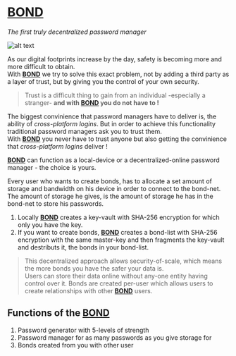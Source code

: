 # [**BOND**](https://github.com/keybraker/BOND) 

*The first truly decentralized password manager*<br>

![alt text](https://raw.githubusercontent.com/keybraker/BOND/master/bond_logo.png?token=AWX2isioh_GAiYofOfCHyJn6SayI3WS0ks5cYkllwA%3D%3D)

As our digital footprints increase by the day, safety is becoming more and more difficult to obtain.<br>
With [**BOND**](https://github.com/keybraker/BOND) we try to solve this exact problem, not by adding a third party as a layer of trust, but by giving you the control of  your own security.

>Trust is a difficult thing to gain from an individual -especially a stranger- **and with [**BOND**](https://github.com/keybraker/BOND) you do not have to !**

The biggest convinience that password managers have to deliver is, the ability of _cross-platform logins_. But in order to achieve this functionality traditional password managers ask you to trust them. <br>
With [**BOND**](https://github.com/keybraker/BOND) you never have to trust anyone but also getting the convinience that _cross-platform logins_ deliver !<br>

[**BOND**](https://github.com/keybraker/BOND) can function as a local-device or a decentralized-online password manager - the choice is yours.<br>

Every user who wants to create bonds, has to allocate a set amount of storage and bandwidth on his device in order to connect to the bond-net. The amount of storage he gives, is the amount of storage he has in the bond-net to store his passwords.<br>

1. Locally [**BOND**](https://github.com/keybraker/BOND) creates a key-vault with SHA-256 encryption for which only you have the key.
2. If you want to create bonds, [**BOND**](https://github.com/keybraker/BOND) creates a bond-list with SHA-256 encryption with the same master-key and then fragments  the key-vault and destributs it, the bonds in your bond-list.

>This decentralized approach allows security-of-scale, which means the more bonds you have the safer your data is.<br>
Users can store their data online without any-one entity having control over it. Bonds are created per-user which allows users to create relationships with other [**BOND**](https://github.com/keybraker/BOND) users.

## Functions of the [**BOND**](https://github.com/keybraker/BOND)
1. Password generator with 5-levels  of strength
2. Password manager for as many passwords as you give storage for
3. Bonds created from you with other user
